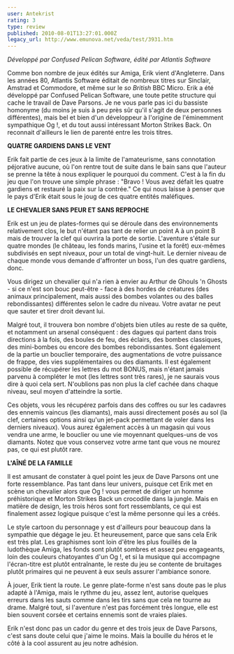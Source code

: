 ```yaml
---
user: Antekrist
rating: 3
type: review
published: 2010-08-01T13:27:01.000Z
legacy_url: http://www.emunova.net/veda/test/3931.htm
---
```

_Développé par Confused Pelican Software, édité par Atlantis Software_  

  

Comme bon nombre de jeux édités sur Amiga, Erik vient d'Angleterre. Dans les années 80, Atlantis Software éditait de nombreux titres sur Sinclair, Amstrad et Commodore, et même sur le _so British_ BBC Micro. Erik a été développé par Confused Pelican Software, une toute petite structure qui cache le travail de Dave Parsons. Je ne vous parle pas ici du bassiste homonyme (du moins je suis à peu près sûr qu'il s'agit de deux personnes différentes), mais bel et bien d'un développeur à l'origine de l'éminemment sympathique Og !, et du tout aussi intéressant Morton Strikes Back. On reconnait d'ailleurs le lien de parenté entre les trois titres.  

  

**QUATRE GARDIENS DANS LE VENT**  

Erik fait partie de ces jeux à la limite de l'amateurisme, sans connotation péjorative aucune, où l'on rentre tout de suite dans le bain sans que l'auteur se prenne la tête à nous expliquer le pourquoi du comment. C'est à la fin du jeu que l'on trouve une simple phrase : "Bravo ! Vous avez défait les quatre gardiens et restauré la paix sur la contrée." Ce qui nous laisse à penser que le pays d'Erik était sous le joug de ces quatre entités maléfiques.  

  

**LE CHEVALIER SANS PEUR ET SANS REPROCHE**  

Erik est un jeu de plates-formes qui se déroule dans des environnements relativement clos, le but n'étant pas tant de relier un point A à un point B mais de trouver la clef qui ouvrira la porte de sortie. L'aventure s'étale sur quatre mondes (le château, les fonds marins, l'usine et la forêt) eux-mêmes subdivisés en sept niveaux, pour un total de vingt-huit. Le dernier niveau de chaque monde vous demande d'affronter un boss, l'un des quatre gardiens, donc.  

Vous dirigez un chevalier qui n'a rien à envier au Arthur de Ghouls 'n Ghosts - si ce n'est son bouc peut-être - face à des hordes de créatures (des animaux principalement, mais aussi des bombes volantes ou des balles rebondissantes) différentes selon le cadre du niveau. Votre avatar ne peut que sauter et tirer droit devant lui.  

Malgré tout, il trouvera bon nombre d'objets bien utiles au reste de sa quête, et notamment un arsenal conséquent : des dagues qui partent dans trois directions à la fois, des boules de feu, des éclairs, des bombes classiques, des mini-bombes ou encore des bombes rebondissantes. Sont également de la partie un bouclier temporaire, des augmentations de votre puissance de frappe, des vies supplémentaires ou des diamants. Il est également possible de récupérer les lettres du mot BONUS, mais n'étant jamais parvenu à compléter le mot (les lettres sont très rares), je ne saurais vous dire à quoi cela sert. N'oublions pas non plus la clef cachée dans chaque niveau, seul moyen d'atteindre la sortie.  

Ces objets, vous les récupérez parfois dans des coffres ou sur les cadavres des ennemis vaincus (les diamants), mais aussi directement posés au sol (la clef, certaines options ainsi qu'un jet-pack permettant de voler dans les derniers niveaux). Vous aurez également accès à un magasin qui vous vendra une arme, le bouclier ou une vie moyennant quelques-uns de vos diamants. Notez que vous conservez votre arme tant que vous ne mourez pas, ce qui est plutôt rare.  

  

**L'AÎNÉ DE LA FAMILLE**  

Il est amusant de constater à quel point les jeux de Dave Parsons ont une forte ressemblance. Pas tant dans leur univers, puisque cet Erik met en scène un chevalier alors que Og ! vous permet de diriger un homme préhistorique et Morton Strikes Back un crocodile dans la jungle. Mais en matière de design, les trois héros sont fort ressemblants, ce qui est finalement assez logique puisque c'est la même personne qui les a créés.  

Le style cartoon du personnage y est d'ailleurs pour beaucoup dans la sympathie que dégage le jeu. Et heureusement, parce que sans cela Erik est très plat. Les graphismes sont loin d'être les plus fouillés de la ludothèque Amiga, les fonds sont plutôt sombres et assez peu engageants, loin des couleurs chatoyantes d'un Og !, et si la musique qui accompagne l'écran-titre est plutôt entraînante, le reste du jeu se contente de bruitages plutôt primaires qui ne peuvent à eux seuls assurer l'ambiance sonore.  

À jouer, Erik tient la route. Le genre plate-forme n'est sans doute pas le plus adapté à l'Amiga, mais le rythme du jeu, assez lent, autorise quelques erreurs dans les sauts comme dans les tirs sans que cela ne tourne au drame. Malgré tout, si l'aventure n'est pas forcément très longue, elle est bien souvent corsée et certains ennemis sont de vraies plaies.  

Erik n'est donc pas un cador du genre et des trois jeux de Dave Parsons, c'est sans doute celui que j'aime le moins. Mais la bouille du héros et le côté à la cool assurent au jeu notre adhésion.